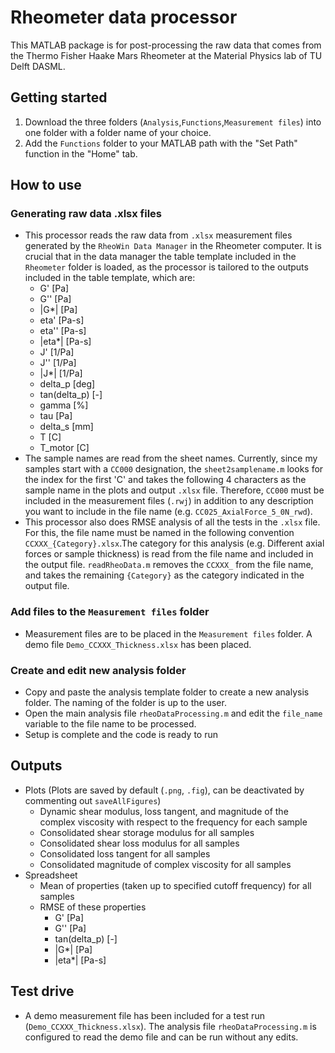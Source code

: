 # Rheometer data processor

This MATLAB package is for post-processing the raw data that comes from the Thermo Fisher Haake Mars Rheometer at the Material Physics lab of TU Delft DASML.

## Getting started
1. Download the three folders (`Analysis`,`Functions`,`Measurement files`) into one folder with a folder name of your choice.
1. Add the `Functions` folder to your MATLAB path with the "Set Path" function in the "Home" tab.

## How to use
### Generating raw data .xlsx files
- This processor reads the raw data from `.xlsx` measurement files generated by the `RheoWin Data Manager` in the Rheometer computer. It is crucial that in the data manager the table template included in the `Rheometer` folder is loaded, as the processor is tailored to the outputs included in the table template, which are:
  - G' [Pa]
  - G'' [Pa]
  - |G*| [Pa]
  - eta' [Pa-s]
  - eta'' [Pa-s]
  - |eta*| [Pa-s]
  - J' [1/Pa]
  - J'' [1/Pa]
  - |J*| [1/Pa]
  - delta_p [deg]
  - tan(delta_p) [-]
  - gamma [%]
  - tau [Pa]
  - delta_s [mm]
  - T [C]
  - T_motor [C]
- The sample names are read from the sheet names. Currently, since my samples start with a `CC000` designation, the `sheet2samplename.m` looks for the index for the first 'C' and takes the following 4 characters as the sample name in the plots and output `.xlsx` file. Therefore, `CC000` must be included in the measurement files (`.rwj`) in addition to any description you want to include in the file name (e.g. `CC025_AxialForce_5_0N_rwd`).
- This processor also does RMSE analysis of all the tests in the `.xlsx` file. For this, the file name must be named in the following convention `CCXXX_{Category}.xlsx`.The category for this analysis (e.g. Different axial forces or sample thickness) is read from the file name and included in the output file. `readRheoData.m` removes the `CCXXX_` from the file name, and takes the remaining `{Category}` as the category indicated in the output file.

### Add files to the `Measurement files` folder
- Measurement files are to be placed in the `Measurement files` folder. A demo file `Demo_CCXXX_Thickness.xlsx` has been placed.

### Create and edit new analysis folder
- Copy and paste the analysis template folder to create a new analysis folder. The naming of the folder is up to the user.
- Open the main analysis file `rheoDataProcessing.m` and edit the `file_name` variable to the file name to be processed.
- Setup is complete and the code is ready to run

## Outputs
- Plots (Plots are saved by default (`.png`, `.fig`), can be deactivated by commenting out `saveAllFigures`)
  - Dynamic shear modulus, loss tangent, and magnitude of the complex viscosity with respect to the frequency for each sample
  - Consolidated shear storage modulus for all samples
  - Consolidated shear loss modulus for all samples
  - Consolidated loss tangent for all samples
  - Consolidated magnitude of complex viscosity for all samples
- Spreadsheet
  - Mean of properties (taken up to specified cutoff frequency) for all samples
  - RMSE of these properties
    - G' [Pa]
    - G'' [Pa]
    - tan(delta_p) [-]
    - |G*| [Pa]
    - |eta*| [Pa-s]

## Test drive
- A demo measurement file has been included for a test run (`Demo_CCXXX_Thickness.xlsx`). The analysis file `rheoDataProcessing.m` is configured to read the demo file and can be run without any edits.
